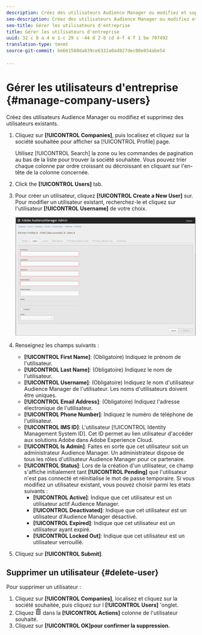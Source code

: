 ```yaml
---
description: Créez des utilisateurs Audience Manager ou modifiez et supprimez des utilisateurs existants.
seo-description: Créez des utilisateurs Audience Manager ou modifiez et supprimez des utilisateurs existants.
seo-title: Gérer les utilisateurs d'entreprise
title: Gérer les utilisateurs d'entreprise
uuid: 32 c 8 a 4 e 1-c 29 c -44 d 2-8 cd 4-f 4 f 1 be 707492
translation-type: tm+mt
source-git-commit: be661580da839ce6332a0ad827dec08e854abe54

---
```



# Gérer les utilisateurs d'entreprise {#manage-company-users}

Créez des utilisateurs Audience Manager ou modifiez et supprimez des utilisateurs existants.

<!-- t_manage_company_users.xml -->

1. Cliquez sur **[!UICONTROL Companies]**, puis localisez et cliquez sur la société souhaitée pour afficher sa [!UICONTROL Profile] page.

   Utilisez [!UICONTROL Search] la zone ou les commandes de pagination au bas de la liste pour trouver la société souhaitée. Vous pouvez trier chaque colonne par ordre croissant ou décroissant en cliquant sur l'en-tête de la colonne concernée.
1. Click the **[!UICONTROL Users]** tab.
1. Pour créer un utilisateur, cliquez **[!UICONTROL Create a New User]** sur. Pour modifier un utilisateur existant, recherchez-le et cliquez sur l'utilisateur **[!UICONTROL Username]** de votre choix.

   ![](assets/users.png)

1. Renseignez les champs suivants :

   * **[!UICONTROL First Name]**: (Obligatoire) Indiquez le prénom de l'utilisateur.
   * **[!UICONTROL Last Name]**: (Obligatoire) Indiquez le nom de l'utilisateur.
   * **[!UICONTROL Username]**: (Obligatoire) Indiquez le nom d'utilisateur Audience Manager de l'utilisateur. Les noms d'utilisateurs doivent être uniques.
   * **[!UICONTROL Email Address]**: (Obligatoire) Indiquez l'adresse électronique de l'utilisateur.
   * **[!UICONTROL Phone Number]**: Indiquez le numéro de téléphone de l'utilisateur.
   * **[!UICONTROL IMS ID]**: L'utilisateur [!UICONTROL Identity Management System ID]. Cet ID permet au lien utilisateur d'accéder aux solutions Adobe dans Adobe Experience Cloud.
   * **[!UICONTROL Is Admin]**: Faites en sorte que cet utilisateur soit un administrateur Audience Manager. Un administrateur dispose de tous les rôles d'utilisateur Audience Manager pour ce partenaire.
   * **[!UICONTROL Status]**: Lors de la création d'un utilisateur, ce champ s'affiche initialement tant **[!UICONTROL Pending]** que l'utilisateur n'est pas connecté et réinitialise le mot de passe temporaire. Si vous modifiez un utilisateur existant, vous pouvez choisir parmi les états suivants :
      * **[!UICONTROL Active]**: Indique que cet utilisateur est un utilisateur actif Audience Manager.
      * **[!UICONTROL Deactivated]**: Indique que cet utilisateur est un utilisateur d'Audience Manager désactivé.
      * **[!UICONTROL Expired]**: Indique que cet utilisateur est un utilisateur ayant expiré.
      * **[!UICONTROL Locked Out]**: Indique que cet utilisateur est un utilisateur verrouillé.

1. Cliquez sur **[!UICONTROL Submit]**.

## Supprimer un utilisateur {#delete-user}

Pour supprimer un utilisateur :

1. Cliquez sur **[!UICONTROL Companies]**, localisez et cliquez sur la société souhaitée, puis cliquez sur l **[!UICONTROL Users]** 'onglet.
1. Cliquez ![](assets/icon_delete.png) dans la **[!UICONTROL Actions]** colonne de l'utilisateur souhaité.
1. Cliquez sur **[!UICONTROL OK]pour confirmer la suppression.**